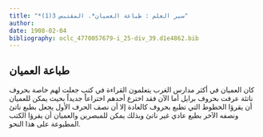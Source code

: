 ```yaml
---
title: "*سير العلم : طباعة العميان*. المقتبس 3(1)"
author: 
date: 1908-02-04
bibliography: oclc_4770057679-i_25-div_39.d1e4862.bib
---
```




##  طباعة العميان 


 كان العميان في أكثر مدارس الغرب يتعلمون القراءة في كتب جعلت لهم خاصة بحروف ناتئة عرفت بحروف برايل أما الآن فقد اخترع أحدهم اختراعاً جديداً بحيث يمكن للعميان أن يقرؤا الخطوط التي تطبع بحروف كالعادة إلا أن نصف الحرف الأول يجعل بطبع ناتئ ونصفه الآخر بطبع عادي غير ناتئ وبذلك يمكن للمبصرين والعميان أن يقرؤا الكتب المطبوعة على هذا النحو. 
